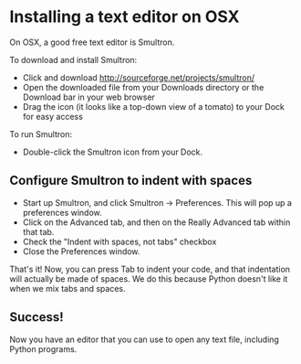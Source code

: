 # Installing a text editor on OSX

On OSX, a good free text editor is Smultron.

To download and install Smultron:

* Click and download http://sourceforge.net/projects/smultron/
* Open the downloaded file from your Downloads directory or the Download bar in your web browser
* Drag the icon (it looks like a top-down view of a tomato) to your Dock for easy access

To run Smultron:

* Double-click the Smultron icon from your Dock.

## Configure Smultron to indent with spaces

* Start up Smultron, and click Smultron -> Preferences. This will pop up a preferences window.
* Click on the Advanced tab, and then on the Really Advanced tab within that tab.
* Check the "Indent with spaces, not tabs" checkbox
* Close the Preferences window.

That's it! Now, you can press Tab to indent your code, and that indentation will actually be made of spaces. We do this because Python doesn't like it when we mix tabs and spaces.

## Success!

Now you have an editor that you can use to open any text file, including Python programs.
